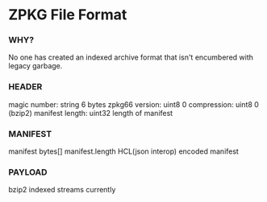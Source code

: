 ZPKG File Format
================

### WHY?

No one has created an indexed archive format that isn't encumbered with legacy garbage.

### HEADER

magic number:         string  6 bytes           zpkg66
version:              uint8                     0
compression:          uint8                     0 (bzip2)
manifest length:      uint32                    length of manifest

### MANIFEST

manifest              bytes[] manifest.length   HCL(json interop) encoded manifest

### PAYLOAD

bzip2 indexed streams currently
